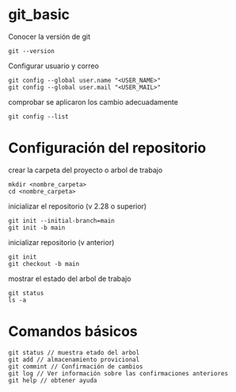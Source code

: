 # git_basic

Conocer la versión de git
~~~
git --version
~~~

Configurar usuario y correo

~~~
git config --global user.name "<USER_NAME>"
git config --global user.mail "<USER_MAIL>"
~~~

comprobar se aplicaron los cambio adecuadamente
~~~
git config --list
~~~

# Configuración del repositorio

crear la carpeta del proyecto o arbol de trabajo
~~~
mkdir <nombre_carpeta>
cd <nombre_carpeta>
~~~

inicializar el repositorio (v 2.28 o superior)
~~~
git init --initial-branch=main
git init -b main
~~~

inicializar repositorio (v anterior)
~~~
git init
git checkout -b main
~~~

mostrar el estado del arbol de trabajo
~~~
git status
ls -a
~~~

# Comandos básicos
~~~
git status // muestra etado del arbol
git add // almacenamiento provicional
git commint // Confirmación de cambios
git log // Ver información sobre las confirmaciones anteriores
git help // obtener ayuda
~~~
